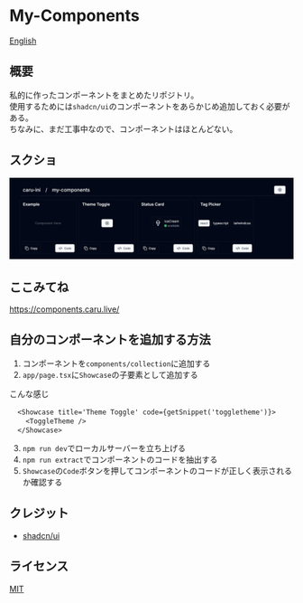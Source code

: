 # My-Components

[English](/README.md)

## 概要

私的に作ったコンポーネントをまとめたリポジトリ。\
使用するためには`shadcn/ui`のコンポーネントをあらかじめ追加しておく必要がある。\
ちなみに、まだ工事中なので、コンポーネントはほとんどない。

## スクショ

![screenshot](/docs/screenshot.png)

## ここみてね

<https://components.caru.live/>

## 自分のコンポーネントを追加する方法

1. コンポーネントを`components/collection`に追加する
2. `app/page.tsx`に`Showcase`の子要素として追加する

こんな感じ

```tsx
  <Showcase title='Theme Toggle' code={getSnippet('toggletheme')}>
    <ToggleTheme />
  </Showcase>
```

3. `npm run dev`でローカルサーバーを立ち上げる
4. `npm run extract`でコンポーネントのコードを抽出する
5. `Showcase`の`Code`ボタンを押してコンポーネントのコードが正しく表示されるか確認する

## クレジット

- [shadcn/ui](https://github.com/shadcn-ui/ui)

## ライセンス

[MIT](/LICENSE)

